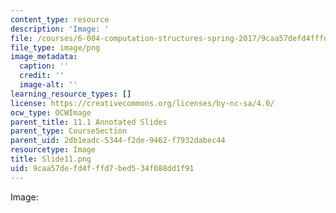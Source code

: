```yaml
---
content_type: resource
description: 'Image: '
file: /courses/6-004-computation-structures-spring-2017/9caa57defd4fffd7bed534f088dd1f91_Slide11.png
file_type: image/png
image_metadata:
  caption: ''
  credit: ''
  image-alt: ''
learning_resource_types: []
license: https://creativecommons.org/licenses/by-nc-sa/4.0/
ocw_type: OCWImage
parent_title: 11.1 Annotated Slides
parent_type: CourseSection
parent_uid: 2db1eadc-5344-f2de-9462-f7932dabec44
resourcetype: Image
title: Slide11.png
uid: 9caa57de-fd4f-ffd7-bed5-34f088dd1f91
---
```

Image: 